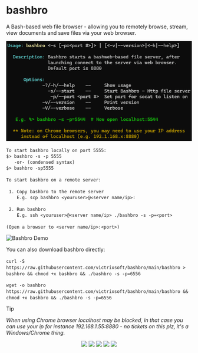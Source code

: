 # bashbro
A Bash-based web file browser - allowing you to remotely browse, stream, view documents and save files via your web browser.  

![Bashbro Usage](assets/bashbro_usage.png)
```
To start bashbro locally on port 5555: 
$> bashbro -s -p 5555
   -or- (condensed syntax)
$> bashbro -sp5555

To start bashbro on a remote server:

 1. Copy bashbro to the remote server
    E.g. scp bashbro <youruser>@<server name/ip>:

 2. Run bashbro
    E.g. ssh <youruser>@<server name/ip> ./bashbro -s -p=<port>

(Open a browser to <server name/ip>:<port>)

```
![Bashbro Demo](https://raw.githubusercontent.com/victrixsoft/bashbro/assets/assets/bashbro_demo.gif)

You can also download bashbro directly: 

`curl -S https://raw.githubusercontent.com/victrixsoft/bashbro/main/bashbro > bashbro && chmod +x bashbro && ./bashbro -s -p=6556`

`wget -o bashbro https://raw.githubusercontent.com/victrixsoft/bashbro/main/bashbro && chmod +x bashbro && ./bashbro -s -p=6556`

> [!TIP]
> *When using Chrome browser localhost may be blocked, in that case you can use your ip for instance 
> 192.168.1.55:8880 - no tickets on this plz, it's a Windows/Chrome thing.*

<p align="center" width="100%">
    <img src="https://img.shields.io/badge/Bash-4EAA25?logo=gnubash&logoColor=fff">    
    <img src="https://img.shields.io/badge/Tree-v1.6+-green">
    <img src="https://img.shields.io/badge/Sed--orange">
    <img src="https://img.shields.io/badge/Socat--blue">
    <img src="https://img.shields.io/badge/getopt-T=4-yellow">
</p>
